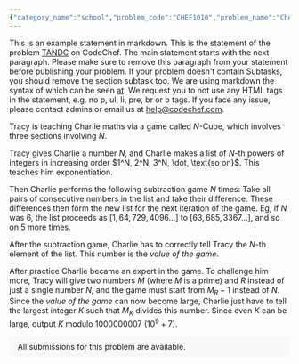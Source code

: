 ```yaml
---
{"category_name":"school","problem_code":"CHEF1010","problem_name":"Chef Loves 1010","problemComponents":{"constraints":"- $1 \\leq T \\leq 100$\n- $2 \\leq N \\leq 100$\n- $|S| = N$\n- $S$ is a binary string\n","constraintsState":true,"subtasks":"- **Subtask $1$ (100 points):** Original constraints","subtasksState":true,"inputFormat":"- The first line of the input contains a single integer $T$ - the number of test cases. The test cases then follow.\n- The first line of the test case contains an integer $N$ - the length of the binary string.\n- The second line of each test case contains the binary string $S$.","inputFormatState":true,"outputFormat":"For each test case, print **maximum** number of continuous substrings $1010$, which Chef can get after reordering symbols in the string.","outputFormatState":true,"sampleTestCases":{"0":{"id":1,"input":"3\n2\n11\n8\n11000100\n10\n0100111100","output":"0\n2\n4\n","explanation":"- **Test case $1$**: There are no $0$s in the string, so a $1010$ substring is not possible.\n- **Test case $2$**: We can reorder string into $01010100$, in which the first $1010$ starts from index $2$, and the second $1010$ starts from index $4$. It can be proven that there are no orderings that give the answer larger than $2$.","isDeleted":false}}},"video_editorial_url":"https://youtu.be/mFYQMt3s1Wg","languages_supported":{"0":"CPP14","1":"C","2":"JAVA","3":"PYTH 3.6","4":"CPP17","5":"PYTH","6":"PYP3","7":"CS2","8":"ADA","9":"PYPY","10":"TEXT","11":"PAS fpc","12":"NODEJS","13":"RUBY","14":"PHP","15":"GO","16":"HASK","17":"TCL","18":"PERL","19":"SCALA","20":"LUA","21":"kotlin","22":"BASH","23":"JS","24":"LISP sbcl","25":"rust","26":"PAS gpc","27":"BF","28":"CLOJ","29":"R","30":"D","31":"CAML","32":"FORT","33":"ASM","34":"swift","35":"FS","36":"WSPC","37":"LISP clisp","38":"SQL","39":"SCM guile","40":"PERL6","41":"ERL","42":"CLPS","43":"ICK","44":"NICE","45":"PRLG","46":"ICON","47":"COB","48":"SCM chicken","49":"PIKE","50":"SCM qobi","51":"ST","52":"SQLQ","53":"NEM"},"max_timelimit":1,"source_sizelimit":50000,"problem_author":"kp_010","problem_tester":"","date_added":"19-12-2021","tags":{"0":"cakewalk","1":"kp_010","2":"ltime103"},"problem_difficulty_level":"Cakewalk","best_tag":"","editorial_url":"https://discuss.codechef.com/problems/CHEF1010","time":{"view_start_date":1640453400,"submit_start_date":1640453400,"visible_start_date":1640453400,"end_date":1735669800},"is_direct_submittable":false,"problemDiscussURL":"https://discuss.codechef.com/search?q=CHEF1010","is_proctored":false,"visitedContests":{},"layout":"problem"}
---
```

This is an example statement in markdown. This is the statement of the problem [TANDC](https://codechef.com/problems/TANDC) on CodeChef. The main statement starts with the next paragraph. Please make sure to remove this paragraph from your statement before publishing your problem. If your problem doesn't contain Subtasks, you should remove the section subtask too. We are using markdown the syntax of which can be seen [at](https://github.com/showdownjs/showdown/wiki/Showdown's-Markdown-syntax). We request you to not use any HTML tags in the statement, e.g. no p, ul, li, pre, br or b tags. If you face any issue, please contact admins or email us at help@codechef.com.

Tracy is teaching Charlie maths via a game called $N$-Cube, which involves three sections involving $N$.

Tracy gives Charlie a number $N$, and Charlie makes a list of $N$-th powers of integers in increasing order $1^N, 2^N, 3^N, \dot, \text{so on}$. This teaches him exponentiation.

Then Charlie performs the following subtraction game $N$ times: Take all pairs of consecutive numbers in the list and take their difference. These differences then form the new list for the next iteration of the game. Eg, if $N$ was 6, the list proceeds as $[1, 64, 729, 4096 ... ]$ to $[63, 685, 3367 ...]$, and so on $5$ more times.

After the subtraction game, Charlie has to correctly tell Tracy the $N$-th element of the list. This number is the *value of the game*.

After practice Charlie became an expert in the game. To challenge him more, Tracy will give two numbers $M$ (where $M$ is a prime) and $R$ instead of just a single number $N$, and the game must start from $M_R - 1$ instead of $N$. Since the *value of the game* can now become large, Charlie just have to tell the largest integer $K$ such that $M_K$ divides this number. Since even $K$ can be large, output $K$ modulo 1000000007 ($10^9 + 7$).

<aside style='background: #f8f8f8;padding: 10px 15px;'><div>All submissions for this problem are available.</div></aside>